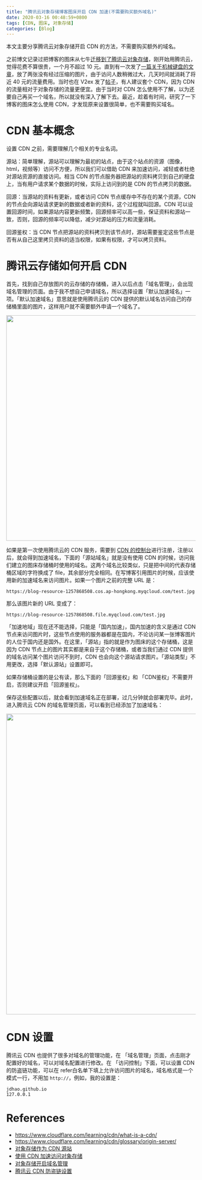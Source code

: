 ```yaml
---
title: "腾讯云对象存储博客图床开启 CDN 加速(不需要购买额外域名)"
date: 2020-03-16 00:48:59+0800
tags: [CDN, 图床, 对象存储]
categories: [Blog]
---
```

本文主要分享腾讯云对象存储开启 CDN 的方法，不需要购买额外的域名。

<!--more-->

之前博文记录过把博客的图床从七牛[迁移到了腾讯云对象存储](https://jdhao.github.io/2018/10/20/qiuniu_migrate_to_tencent_cos/)，刚开始用腾讯云，觉得花费不算很贵，一个月不超过 10 元。直到有一次发了[一篇关于机械键盘的文章](https://jdhao.github.io/2019/06/10/mechanical_keyboard_try/)，放了两张没有经过压缩的图片，由于访问人数稍微过大，几天时间就消耗了将近 40 元的流量费用。当时也在 V2ex 发了[帖子](https://www.v2ex.com/t/579567)，有人建议套个 CDN，因为 CDN 的流量相对于对象存储的流量更便宜。由于当时对 CDN 怎么使用不了解，以为还要自己再买一个域名，所以就没有深入了解下去。最近，趁着有时间，研究了一下博客的图床怎么使用 CDN，才发现原来设置很简单，也不需要购买域名。

# CDN 基本概念

设置 CDN 之前，需要理解几个相关的专业名词。

源站：简单理解，源站可以理解为最初的站点，由于这个站点的资源（图像，html，视频等）访问不方便，所以我们可以借助 CDN 来加速访问，减轻或者杜绝对源站资源的直接访问。相当 CDN 的节点服务器把源站的资料拷贝到自己的硬盘上，当有用户请求某个数据的时候，实际上访问到的是 CDN 的节点拷贝的数据。

回源：当源站的资料有更新，或者访问 CDN 节点缓存中不存在的某个资源，CDN 的节点会向源站请求更新的数据或者新的资料，这个过程就叫回源。CDN 可以设置回源时间，如果源站内容更新频繁，回源频率可以高一些，保证资料和源站一致，否则，回源的频率可以降低，减少对源站的压力和流量消耗。

回源鉴权：当 CDN 节点把源站的资料拷贝到该节点时，源站需要鉴定这些节点是否有从自己这里拷贝资料的适当权限，如果有权限，才可以拷贝资料。

# 腾讯云存储如何开启 CDN

首先，找到自己存放图片的云存储的存储桶，进入以后点击「域名管理」，会出现域名管理的页面。由于我不想自己申请域名，所以选择设置「默认加速域名」一项。「默认加速域名」意思就是使用腾讯云的 CDN 提供的默认域名访问自己的存储桶里面的图片，这样用户就不需要额外申请一个域名了。

<p align="center">
<img src="https://blog-resource-1257868508.file.myqcloud.com/tencent_cos_default_acceleration_domain_name.jpg" width="600">
</p>

如果是第一次使用腾讯云的 CDN 服务，需要到 [CDN 的控制台](https://console.cloud.tencent.com/cdn)进行注册，注册以后，就会得到加速域名，下面的「源站域名」就是没有使用 CDN 的时候，访问我们建立的图床存储桶时使用的域名。这两个域名比较类似，只是把中间的代表存储桶区域的字符换成了 file，其余部分完全相同。在写博客引用图片的时候，应该使用新的加速域名来访问图片。如果一个图片之前的完整 URL 是：

```
https://blog-resource-1257868508.cos.ap-hongkong.myqcloud.com/test.jpg
```

那么该图片新的 URL 变成了：

```
https://blog-resource-1257868508.file.myqcloud.com/test.jpg
```

「加速地域」现在还不能选择，只能是「国内加速」，国内加速的含义是通过 CDN 节点来访问图片时，这些节点使用的服务器都是在国内，不论访问某一张博客图片的人位于国内还是国外。在这里，「源站」指的就是作为图床的这个存储桶，这是因为 CDN 节点上的图片其实都是来自于这个存储桶，或者当我们通过 CDN 提供的域名访问某个图片访问不到时，CDN 也会向这个源站请求图片。「源站类型」不用更改，选择「默认源站」设置即可。

如果存储桶设置的是公有读，那么下面的「回源鉴权」和 「CDN鉴权」不需要开启，否则建议开启「回源鉴权」。

保存这些配置以后，就会看到加速域名正在部署，过几分钟就会部署完毕。此时，进入腾讯云 CDN 的域名管理页面，可以看到已经添加了加速域名：

<p align="center">
<img src="https://blog-resource-1257868508.file.myqcloud.com/Xnip2020-03-15_23-39-33.jpg" width="800">
</p>

# CDN 设置

腾讯云 CDN 也提供了很多对域名的管理功能，在 「域名管理」页面，点击刚才配置好的域名，可以对域名配置进行修改。在 「访问控制」下面，可以设置 CDN 的防盗链功能，可以在 refer白名单下填上允许访问图片的域名，域名格式是一个模式一行，不用加 `http://`，例如，我的设置是：

```
jdhao.github.io
127.0.0.1
```

# References #

+ https://www.cloudflare.com/learning/cdn/what-is-a-cdn/
+ https://www.cloudflare.com/learning/cdn/glossary/origin-server/
+ [对象存储作为 CDN 源站](https://cloud.tencent.com/document/product/228/37849)
+ [使用 CDN 加速访问对象存储](https://cloud.tencent.com/document/product/436/18668)
+ [对象存储开启域名管理](https://cloud.tencent.com/document/product/436/18424)
+ [腾讯云 CDN 防盗链设置](https://cloud.tencent.com/document/product/228/41454)
